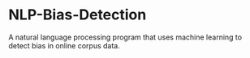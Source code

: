# NLP-Bias-Detection
A natural language processing program that uses machine learning to detect bias in online corpus data.
